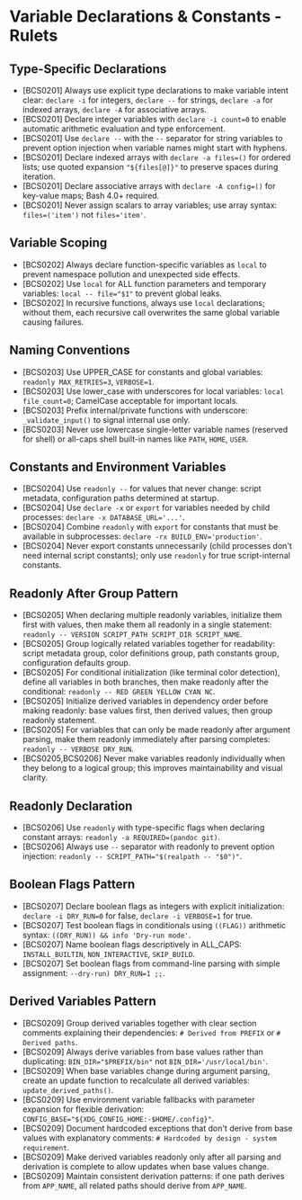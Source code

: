 # Variable Declarations & Constants - Rulets
## Type-Specific Declarations
- [BCS0201] Always use explicit type declarations to make variable intent clear: `declare -i` for integers, `declare --` for strings, `declare -a` for indexed arrays, `declare -A` for associative arrays.
- [BCS0201] Declare integer variables with `declare -i count=0` to enable automatic arithmetic evaluation and type enforcement.
- [BCS0201] Use `declare --` with the `--` separator for string variables to prevent option injection when variable names might start with hyphens.
- [BCS0201] Declare indexed arrays with `declare -a files=()` for ordered lists; use quoted expansion `"${files[@]}"` to preserve spaces during iteration.
- [BCS0201] Declare associative arrays with `declare -A config=()` for key-value maps; Bash 4.0+ required.
- [BCS0201] Never assign scalars to array variables; use array syntax: `files=('item')` not `files='item'`.
## Variable Scoping
- [BCS0202] Always declare function-specific variables as `local` to prevent namespace pollution and unexpected side effects.
- [BCS0202] Use `local` for ALL function parameters and temporary variables: `local -- file="$1"` to prevent global leaks.
- [BCS0202] In recursive functions, always use `local` declarations; without them, each recursive call overwrites the same global variable causing failures.
## Naming Conventions
- [BCS0203] Use UPPER_CASE for constants and global variables: `readonly MAX_RETRIES=3`, `VERBOSE=1`.
- [BCS0203] Use lower_case with underscores for local variables: `local file_count=0`; CamelCase acceptable for important locals.
- [BCS0203] Prefix internal/private functions with underscore: `_validate_input()` to signal internal use only.
- [BCS0203] Never use lowercase single-letter variable names (reserved for shell) or all-caps shell built-in names like `PATH`, `HOME`, `USER`.
## Constants and Environment Variables
- [BCS0204] Use `readonly --` for values that never change: script metadata, configuration paths determined at startup.
- [BCS0204] Use `declare -x` or `export` for variables needed by child processes: `declare -x DATABASE_URL='...'`.
- [BCS0204] Combine `readonly` with `export` for constants that must be available in subprocesses: `declare -rx BUILD_ENV='production'`.
- [BCS0204] Never export constants unnecessarily (child processes don't need internal script constants); only use `readonly` for true script-internal constants.
## Readonly After Group Pattern
- [BCS0205] When declaring multiple readonly variables, initialize them first with values, then make them all readonly in a single statement: `readonly -- VERSION SCRIPT_PATH SCRIPT_DIR SCRIPT_NAME`.
- [BCS0205] Group logically related variables together for readability: script metadata group, color definitions group, path constants group, configuration defaults group.
- [BCS0205] For conditional initialization (like terminal color detection), define all variables in both branches, then make readonly after the conditional: `readonly -- RED GREEN YELLOW CYAN NC`.
- [BCS0205] Initialize derived variables in dependency order before making readonly: base values first, then derived values, then group readonly statement.
- [BCS0205] For variables that can only be made readonly after argument parsing, make them readonly immediately after parsing completes: `readonly -- VERBOSE DRY_RUN`.
- [BCS0205,BCS0206] Never make variables readonly individually when they belong to a logical group; this improves maintainability and visual clarity.
## Readonly Declaration
- [BCS0206] Use `readonly` with type-specific flags when declaring constant arrays: `readonly -a REQUIRED=(pandoc git)`.
- [BCS0206] Always use `--` separator with readonly to prevent option injection: `readonly -- SCRIPT_PATH="$(realpath -- "$0")"`.
## Boolean Flags Pattern
- [BCS0207] Declare boolean flags as integers with explicit initialization: `declare -i DRY_RUN=0` for false, `declare -i VERBOSE=1` for true.
- [BCS0207] Test boolean flags in conditionals using `((FLAG))` arithmetic syntax: `((DRY_RUN)) && info 'Dry-run mode'`.
- [BCS0207] Name boolean flags descriptively in ALL_CAPS: `INSTALL_BUILTIN`, `NON_INTERACTIVE`, `SKIP_BUILD`.
- [BCS0207] Set boolean flags from command-line parsing with simple assignment: `--dry-run) DRY_RUN=1 ;;`.
## Derived Variables Pattern
- [BCS0209] Group derived variables together with clear section comments explaining their dependencies: `# Derived from PREFIX` or `# Derived paths`.
- [BCS0209] Always derive variables from base values rather than duplicating: `BIN_DIR="$PREFIX/bin"` not `BIN_DIR='/usr/local/bin'`.
- [BCS0209] When base variables change during argument parsing, create an update function to recalculate all derived variables: `update_derived_paths()`.
- [BCS0209] Use environment variable fallbacks with parameter expansion for flexible derivation: `CONFIG_BASE="${XDG_CONFIG_HOME:-$HOME/.config}"`.
- [BCS0209] Document hardcoded exceptions that don't derive from base values with explanatory comments: `# Hardcoded by design - system requirement`.
- [BCS0209] Make derived variables readonly only after all parsing and derivation is complete to allow updates when base values change.
- [BCS0209] Maintain consistent derivation patterns: if one path derives from `APP_NAME`, all related paths should derive from `APP_NAME`.
